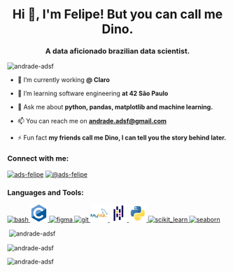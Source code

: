<h1 align="center">Hi 👋, I'm Felipe! But you can call me Dino.</h1>
<h3 align="center">A data aficionado brazilian data scientist.</h3>

<p align="left"> <img src="https://komarev.com/ghpvc/?username=andrade-adsf&label=Profile%20views&color=0e75b6&style=flat" alt="andrade-adsf" /> </p>

- 🔭 I’m currently working **@ Claro**

- 🌱 I’m learning software engineering **at 42 São Paulo**

- 💬 Ask me about **python, pandas, matplotlib and machine learning.**

- 📫 You can reach me on **andrade.adsf@gmail.com**

- ⚡ Fun fact **my friends call me Dino, I can tell you the story behind later.**

<h3 align="left">Connect with me:</h3>
<p align="left">
<a href="https://linkedin.com/in/ads-felipe" target="blank"><img align="center" src="https://raw.githubusercontent.com/rahuldkjain/github-profile-readme-generator/master/src/images/icons/Social/linked-in-alt.svg" alt="ads-felipe" height="30" width="40" /></a>
<a href="https://medium.com/@ads-felipe" target="blank"><img align="center" src="https://raw.githubusercontent.com/rahuldkjain/github-profile-readme-generator/master/src/images/icons/Social/medium.svg" alt="@ads-felipe" height="30" width="40" /></a>
</p>

<h3 align="left">Languages and Tools:</h3>
<p align="left"> <a href="https://www.gnu.org/software/bash/" target="_blank" rel="noreferrer"> <img src="https://www.vectorlogo.zone/logos/gnu_bash/gnu_bash-icon.svg" alt="bash" width="40" height="40"/> </a> <a href="https://www.cprogramming.com/" target="_blank" rel="noreferrer"> <img src="https://raw.githubusercontent.com/devicons/devicon/master/icons/c/c-original.svg" alt="c" width="40" height="40"/> </a> <a href="https://www.figma.com/" target="_blank" rel="noreferrer"> <img src="https://www.vectorlogo.zone/logos/figma/figma-icon.svg" alt="figma" width="40" height="40"/> </a> <a href="https://git-scm.com/" target="_blank" rel="noreferrer"> <img src="https://www.vectorlogo.zone/logos/git-scm/git-scm-icon.svg" alt="git" width="40" height="40"/> </a> <a href="https://www.mysql.com/" target="_blank" rel="noreferrer"> <img src="https://raw.githubusercontent.com/devicons/devicon/master/icons/mysql/mysql-original-wordmark.svg" alt="mysql" width="40" height="40"/> </a> <a href="https://pandas.pydata.org/" target="_blank" rel="noreferrer"> <img src="https://raw.githubusercontent.com/devicons/devicon/2ae2a900d2f041da66e950e4d48052658d850630/icons/pandas/pandas-original.svg" alt="pandas" width="40" height="40"/> </a> <a href="https://www.python.org" target="_blank" rel="noreferrer"> <img src="https://raw.githubusercontent.com/devicons/devicon/master/icons/python/python-original.svg" alt="python" width="40" height="40"/> </a> <a href="https://scikit-learn.org/" target="_blank" rel="noreferrer"> <img src="https://upload.wikimedia.org/wikipedia/commons/0/05/Scikit_learn_logo_small.svg" alt="scikit_learn" width="40" height="40"/> </a> <a href="https://seaborn.pydata.org/" target="_blank" rel="noreferrer"> <img src="https://seaborn.pydata.org/_images/logo-mark-lightbg.svg" alt="seaborn" width="40" height="40"/> </a> </p>

<p>&nbsp;<img align="center" src="https://github-readme-stats.vercel.app/api?username=andrade-adsf&show_icons=true&locale=en" alt="andrade-adsf" /></p>

<p><img align="center" src="https://github-readme-streak-stats.herokuapp.com/?user=andrade-adsf&" alt="andrade-adsf" /></p>

<p><img align="left" src="https://github-readme-stats.vercel.app/api/top-langs?username=andrade-adsf&show_icons=true&locale=en&layout=compact" alt="andrade-adsf" /></p>
